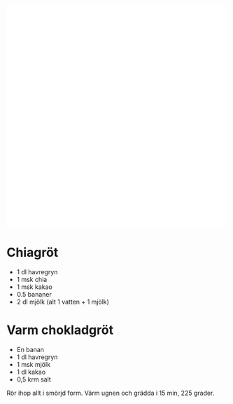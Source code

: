 [<img src="/assets/images/home1_i.png">](http://192.168.86.19)

<script>
let a = document.querySelectorAll('[href*="http://192.168.86.19"]')[0];
a.href = document.referrer;
setTimeout(function() { document.location.href = "http://192.168.86.19"; }, 30*60000);
</script>

# Chiagröt

* 1 dl havregryn
* 1 msk chia
* 1 msk kakao
* 0.5 bananer
* 2 dl mjölk (alt 1 vatten + 1 mjölk)

# Varm chokladgröt

* En banan
* 1 dl havregryn
* 1 msk mjölk
* 1 dl kakao
* 0,5 krm salt

Rör ihop allt i smörjd form.
Värm ugnen och grädda i 15 min, 225 grader.

